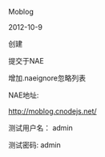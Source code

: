 Moblog

2012-10-9

创建

提交于NAE

增加.naeignore忽略列表

NAE地址:

http://moblog.cnodejs.net/

测试用户名： admin

测试密码: admin